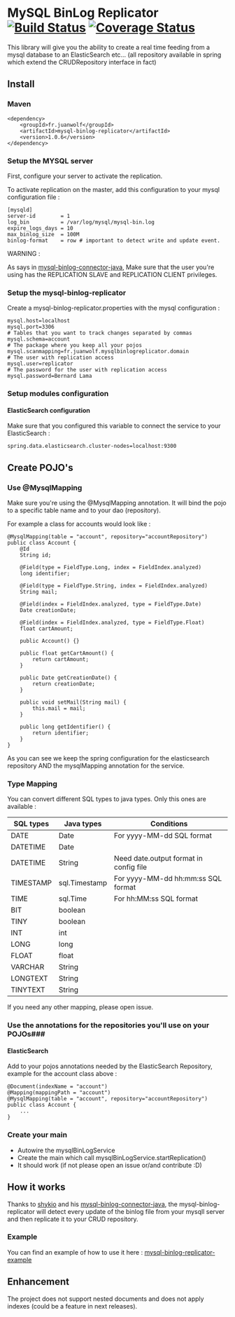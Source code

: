 # MySQL BinLog Replicator  [![Build Status](https://travis-ci.org/juanwolf/mysql-binlog-replicator.svg?branch=master)](https://travis-ci.org/juanwolf/mysql-binlog-replicator) [![Coverage Status](https://coveralls.io/repos/juanwolf/mysql-binlog-replicator/badge.svg?branch=master&service=github)](https://coveralls.io/github/juanwolf/mysql-binlog-replicator?branch=master)

This library will give you the ability to create a real time feeding from a mysql database to an ElasticSearch etc...
(all repository available in spring which extend the CRUDRepository interface in fact)

## Install ##

### Maven ###

    <dependency>
        <groupId>fr.juanwolf</groupId>
        <artifactId>mysql-binlog-replicator</artifactId>
        <version>1.0.6</version>
    </dependency>

### Setup the MYSQL server ###

First, configure your server to activate the replication.

To activate replication on the master, add this configuration to your mysql configuration file :

    [mysqld]
    server-id        = 1
    log_bin          = /var/log/mysql/mysql-bin.log
    expire_logs_days = 10
    max_binlog_size  = 100M
    binlog-format    = row # important to detect write and update event.


WARNING :
 
 As says in [mysql-binlog-connector-java](https://github.com/shyiko/mysql-binlog-connector-java#tapping-into-mysql-replication-stream), 
 Make sure that the user you're using has the REPLICATION SLAVE and REPLICATION CLIENT privileges.

### Setup the mysql-binlog-replicator ###

Create a mysql-binlog-replicator.properties with the mysql configuration :
    
    
    mysql.host=localhost
    mysql.port=3306
    # Tables that you want to track changes separated by commas
    mysql.schema=account
    # The package where you keep all your pojos
    mysql.scanmapping=fr.juanwolf.mysqlbinlogreplicator.domain
    # The user with replication access
    mysql.user=replicator
    # The password for the user with replication access
    mysql.password=Bernard Lama
    
### Setup modules configuration ###

#### ElasticSearch configuration ####

Make sure that you configured this variable to connect the service to your ElasticSearch :
    
    spring.data.elasticsearch.cluster-nodes=localhost:9300
    
    
## Create POJO's ##

### Use @MysqlMapping ###

Make sure you're using the @MysqlMapping annotation. It will bind the pojo to a specific table name and to your dao (repository).

For example a class for accounts would look like :
 
    @MysqlMapping(table = "account", repository="accountRepository")
    public class Account {
        @Id
        String id;
    
        @Field(type = FieldType.Long, index = FieldIndex.analyzed)
        long identifier;
    
        @Field(type = FieldType.String, index = FieldIndex.analyzed)
        String mail;
    
        @Field(index = FieldIndex.analyzed, type = FieldType.Date)
        Date creationDate;
    
        @Field(index = FieldIndex.analyzed, type = FieldType.Float)
        float cartAmount;
    
        public Account() {}
    
        public float getCartAmount() {
            return cartAmount;
        }
    
        public Date getCreationDate() {
            return creationDate;
        }
    
        public void setMail(String mail) {
            this.mail = mail;
        }
    
        public long getIdentifier() {
            return identifier;
        }
    }

As you can see we keep the spring configuration for the elasticsearch repository AND the mysqlMapping annotation for the service.

### Type Mapping ###

You can convert different SQL types to java types. Only this ones are available :

| SQL types  | Java types       | Conditions                             | 
|------------|------------------|----------------------------------------|
| DATE       |  Date            | For yyyy-MM-dd SQL format              |
| DATETIME   |  Date            |                                        |
| DATETIME   |  String          | Need date.output format in config file |
| TIMESTAMP  |  sql.Timestamp   | For yyyy-MM-dd hh:mm:ss SQL format     |
| TIME       |  sql.Time        | For hh:MM:ss SQL format                |
| BIT        |  boolean         |                                        |
| TINY       |  boolean         |                                        |
| INT        |  int             |                                        |
| LONG       |  long            |                                        |
| FLOAT      |  float           |                                        |
| VARCHAR    |  String          |                                        |
| LONGTEXT   |  String          |                                        |
| TINYTEXT   |  String          |                                        |
    
If you need any other mapping, please open issue.

### Use the annotations for the repositories you'll use on your POJOs###

#### ElasticSearch ####

Add to your pojos annotations needed by the ElasticSearch Repository, example for the account class above :

    @Document(indexName = "account")
    @Mapping(mappingPath = "account")
    @MysqlMapping(table = "account", repository="accountRepository")
    public class Account {
        ...
    }

### Create your main ###

- Autowire the mysqlBinLogService
- Create the main which call mysqlBinLogService.startReplication()
- It should work (if not please open an issue or/and contribute :D)
    
## How it works ##

Thanks to [shykio](https://github.com/shyiko) and his [mysql-binlog-connector-java](https://github.com/shyiko/mysql-binlog-connector-java), the mysql-binlog-replicator will detect every update of the binlog file from your mysqll server and then replicate it to your CRUD repository.
 
### Example ###

You can find an example of how to use it here : [mysql-binlog-replicator-example](http://github.com/juanwolf/mysql-binlog-replicator-example)

## Enhancement ##

The project does not support nested documents and does not apply indexes (could be a feature in next releases).
